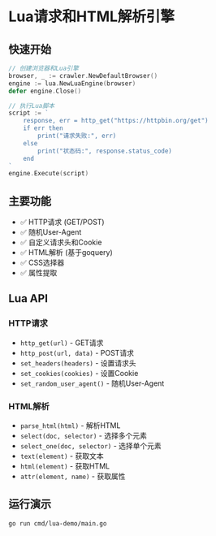 # Lua请求和HTML解析引擎

## 快速开始

```go
// 创建浏览器和Lua引擎
browser, _ := crawler.NewDefaultBrowser()
engine := lua.NewLuaEngine(browser)
defer engine.Close()

// 执行Lua脚本
script := `
    response, err = http_get("https://httpbin.org/get")
    if err then
        print("请求失败:", err)
    else
        print("状态码:", response.status_code)
    end
`
engine.Execute(script)
```

## 主要功能

- ✅ HTTP请求 (GET/POST)
- ✅ 随机User-Agent
- ✅ 自定义请求头和Cookie
- ✅ HTML解析 (基于goquery)
- ✅ CSS选择器
- ✅ 属性提取

## Lua API

### HTTP请求
- `http_get(url)` - GET请求
- `http_post(url, data)` - POST请求
- `set_headers(headers)` - 设置请求头
- `set_cookies(cookies)` - 设置Cookie
- `set_random_user_agent()` - 随机User-Agent

### HTML解析
- `parse_html(html)` - 解析HTML
- `select(doc, selector)` - 选择多个元素
- `select_one(doc, selector)` - 选择单个元素
- `text(element)` - 获取文本
- `html(element)` - 获取HTML
- `attr(element, name)` - 获取属性

## 运行演示

```bash
go run cmd/lua-demo/main.go
```
